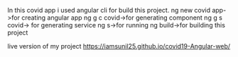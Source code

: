 In this covid app i used angular cli for build this project.
ng new covid app->for creating angular app
ng g c covid->for generating component
ng g s covid-> for generating service
ng s->for running
ng build->for building this project

live version of my project
https://iamsunil25.github.io/covid19-Angular-web/
